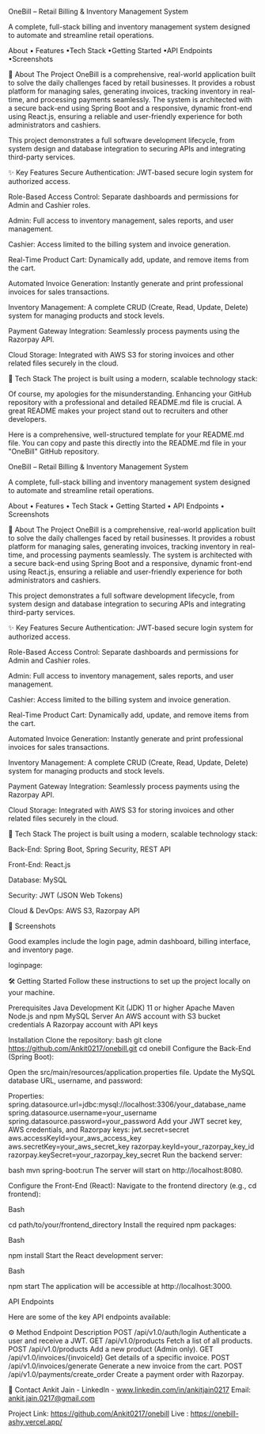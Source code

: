 OneBill – Retail Billing & Inventory Management System

A complete, full-stack billing and inventory management system designed to automate and streamline retail operations.

About • Features •Tech Stack •Getting Started •API Endpoints •Screenshots

📖 About The Project
OneBill is a comprehensive, real-world application built to solve the daily challenges faced by retail businesses. It provides a robust platform for managing sales, generating invoices, tracking inventory in real-time, and processing payments seamlessly. The system is architected with a secure back-end using Spring Boot and a responsive, dynamic front-end using React.js, ensuring a reliable and user-friendly experience for both administrators and cashiers.

This project demonstrates a full software development lifecycle, from system design and database integration to securing APIs and integrating third-party services.

✨ Key Features
Secure Authentication: JWT-based secure login system for authorized access.

Role-Based Access Control: Separate dashboards and permissions for Admin and Cashier roles.

Admin: Full access to inventory management, sales reports, and user management.

Cashier: Access limited to the billing system and invoice generation.

Real-Time Product Cart: Dynamically add, update, and remove items from the cart.

Automated Invoice Generation: Instantly generate and print professional invoices for sales transactions.

Inventory Management: A complete CRUD (Create, Read, Update, Delete) system for managing products and stock levels.

Payment Gateway Integration: Seamlessly process payments using the Razorpay API.

Cloud Storage: Integrated with AWS S3 for storing invoices and other related files securely in the cloud.


🚀 Tech Stack
The project is built using a modern, scalable technology stack:


Of course, my apologies for the misunderstanding. Enhancing your GitHub repository with a professional and detailed README.md file is crucial. A great README makes your project stand out to recruiters and other developers.

Here is a comprehensive, well-structured template for your README.md file. You can copy and paste this directly into the README.md file in your "OneBill" GitHub repository.

OneBill – Retail Billing & Inventory Management System

A complete, full-stack billing and inventory management system designed to automate and streamline retail operations.


About •
Features •
Tech Stack •
Getting Started •
API Endpoints •
Screenshots

📖 About The Project
OneBill is a comprehensive, real-world application built to solve the daily challenges faced by retail businesses. It provides a robust platform for managing sales, generating invoices, tracking inventory in real-time, and processing payments seamlessly. The system is architected with a secure back-end using Spring Boot and a responsive, dynamic front-end using React.js, ensuring a reliable and user-friendly experience for both administrators and cashiers.

This project demonstrates a full software development lifecycle, from system design and database integration to securing APIs and integrating third-party services.

✨ Key Features
Secure Authentication: JWT-based secure login system for authorized access.

Role-Based Access Control: Separate dashboards and permissions for Admin and Cashier roles.

Admin: Full access to inventory management, sales reports, and user management.

Cashier: Access limited to the billing system and invoice generation.

Real-Time Product Cart: Dynamically add, update, and remove items from the cart.

Automated Invoice Generation: Instantly generate and print professional invoices for sales transactions.

Inventory Management: A complete CRUD (Create, Read, Update, Delete) system for managing products and stock levels.

Payment Gateway Integration: Seamlessly process payments using the Razorpay API.

Cloud Storage: Integrated with AWS S3 for storing invoices and other related files securely in the cloud.

🚀 Tech Stack
The project is built using a modern, scalable technology stack:

Back-End: Spring Boot, Spring Security, REST API

Front-End: React.js

Database: MySQL

Security: JWT (JSON Web Tokens)

Cloud & DevOps: AWS S3, Razorpay API


📸 Screenshots

Good examples include the login page, admin dashboard, billing interface, and inventory page.

loginpage:






🛠️ Getting Started
Follow these instructions to set up the project locally on your machine.

Prerequisites
Java Development Kit (JDK) 11 or higher
Apache Maven
Node.js and npm
MySQL Server
An AWS account with S3 bucket credentials
A Razorpay account with API keys

Installation
Clone the repository:
bash
git clone https://github.com/Ankit0217/onebill.git
cd onebill
Configure the Back-End (Spring Boot):

Open the src/main/resources/application.properties file.
Update the MySQL database URL, username, and password:

Properties:
spring.datasource.url=jdbc:mysql://localhost:3306/your_database_name
spring.datasource.username=your_username
spring.datasource.password=your_password
Add your JWT secret key, AWS credentials, and Razorpay keys:
jwt.secret=secret
aws.accessKeyId=your_aws_access_key
aws.secretKey=your_aws_secret_key
razorpay.keyId=your_razorpay_key_id
razorpay.keySecret=your_razorpay_key_secret
Run the backend server:

bash
mvn spring-boot:run
The server will start on http://localhost:8080.

Configure the Front-End (React):
Navigate to the frontend directory (e.g., cd frontend):

Bash

cd path/to/your/frontend_directory
Install the required npm packages:

Bash

npm install
Start the React development server:

Bash

npm start
The application will be accessible at http://localhost:3000.



API Endpoints

Here are some of the key API endpoints available:

⚙️ Method	Endpoint	Description
POST	/api/v1.0/auth/login	Authenticate a user and receive a JWT.
GET	/api/v1.0/products	Fetch a list of all products.
POST	/api/v1.0/products	Add a new product (Admin only).
GET	/api/v1.0/invoices/{invoiceId}	Get details of a specific invoice.
POST	/api/v1.0/invoices/generate	Generate a new invoice from the cart.
POST	/api/v1.0/payments/create_order	Create a payment order with Razorpay.



📧 Contact
Ankit Jain - LinkedIn - www.linkedin.com/in/ankitjain0217
Email: ankit.jain.0217@gmail.com

Project Link: https://github.com/Ankit0217/onebill
Live : https://onebill-ashy.vercel.app/

